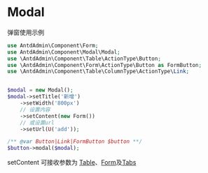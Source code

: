 # Modal

弹窗使用示例

```php
use AntdAdmin\Component\Form;
use AntdAdmin\Component\Modal\Modal;
use \AntdAdmin\Component\Table\ActionType\Button;
use \AntdAdmin\Component\Form\ActionType\Button as FormButton;
use \AntdAdmin\Component\Table\ColumnType\ActionType\Link;


$modal = new Modal();
$modal->setTitle('新增')
    ->setWidth('800px')
    // 设置内容
    ->setContent(new Form())
    // 或设置url
    ->setUrl(U('add'));

/** @var Button|Link|FormButton $button **/
$button->modal($modal);
```

setContent 可接收参数为 [Table](./Table.md)、[Form](./Form.md)及[Tabs](./Tabs.md)